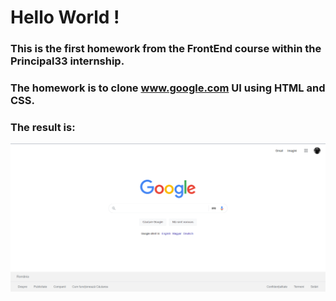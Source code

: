 # Hello World !

### This is the first homework from the FrontEnd course within the Principal33 internship.

### The homework is to clone www.google.com UI using HTML and CSS.

### The result is:

![alt text](https://raw.githubusercontent.com/papi106/FE_Google_Clone/main/Result_Clone.png)
